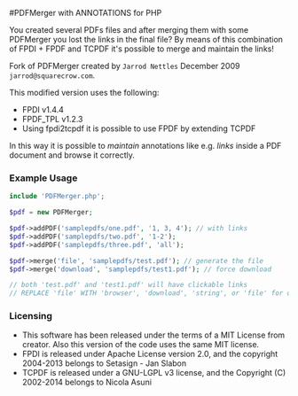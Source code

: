 #PDFMerger with ANNOTATIONS for PHP

You created several PDFs files and after merging them with some PDFMerger you lost the links in the final file? By means of this combination of FPDI + FPDF and TCPDF it's possible to merge and maintain the links!

Fork of PDFMerger created by ```Jarrod Nettles``` December 2009 ```jarrod@squarecrow.com```.

This modified version uses the following:  

* FPDI v1.4.4 
* FPDF_TPL v1.2.3
* Using fpdi2tcpdf it is possible to use FPDF by extending TCPDF

In this way it is possible to *maintain* annotations like e.g. *links* inside a PDF document and browse it correctly.

### Example Usage
```php
include 'PDFMerger.php';

$pdf = new PDFMerger;

$pdf->addPDF('samplepdfs/one.pdf', '1, 3, 4'); // with links
$pdf->addPDF('samplepdfs/two.pdf', '1-2'); 
$pdf->addPDF('samplepdfs/three.pdf', 'all');

$pdf->merge('file', 'samplepdfs/test.pdf'); // generate the file
$pdf->merge('download', 'samplepdfs/test1.pdf'); // force download 

// both 'test.pdf' and 'test1.pdf' will have clickable links 
// REPLACE 'file' WITH 'browser', 'download', 'string', or 'file' for output options
```

### Licensing
* This software has been released under the terms of a MIT License from creator. Also this version of the code uses the same MIT license.
* FPDI is released under Apache License version 2.0, and the copyright 2004-2013 belongs to Setasign - Jan Slabon
* TCPDF is released under a GNU-LGPL v3 license, and the Copyright (C) 2002-2014 belongs to Nicola Asuni